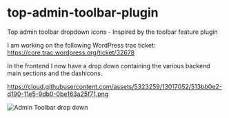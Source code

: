 # top-admin-toolbar-plugin
Top admin toolbar dropdown icons - Inspired by the toolbar feature plugin

I am working on the following WordPress trac ticket: https://core.trac.wordpress.org/ticket/32678

In the frontend I now have a drop down containing the various backend main sections and the dashicons.

https://cloud.githubusercontent.com/assets/5323259/13017052/513bb0e2-d190-11e5-9db0-0be163a25f71.png

![Admin Toolbar drop down](513bb0e2-d190-11e5-9db0-0be163a25f71.png?raw=true "Admin toolbar drop down")
